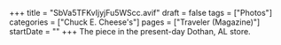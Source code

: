 +++
title = "SbVa5TFKvIjyjFu5WScc.avif"
draft = false
tags = ["Photos"]
categories = ["Chuck E. Cheese's"]
pages = ["Traveler (Magazine)"]
startDate = ""
+++
The piece in the present-day Dothan, AL store.
